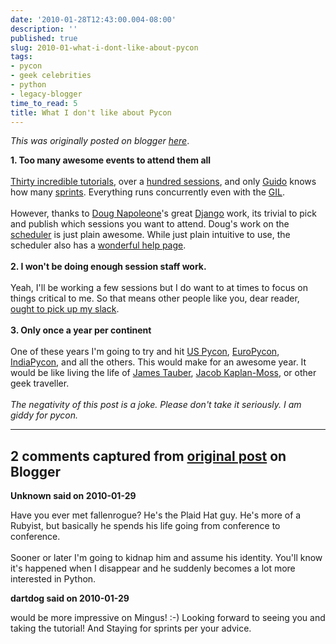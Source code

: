 ```yaml
---
date: '2010-01-28T12:43:00.004-08:00'
description: ''
published: true
slug: 2010-01-what-i-dont-like-about-pycon
tags:
- pycon
- geek celebrities
- python
- legacy-blogger
time_to_read: 5
title: What I don't like about Pycon
---
```


*This was originally posted on blogger [here](https://pydanny.blogspot.com/2010/01/what-i-dont-like-about-pycon.html)*.<div><b>1. Too many awesome events to attend them all</b></div><div><br /></div><div><a href="http://us.pycon.org/2010/tutorials/">Thirty incredible tutorials</a>, over a <a href="http://us.pycon.org/2010/conference/talks/">hundred sessions</a>, and only <a href="http://en.wikipedia.org/wiki/Guido_van_Rossum">Guido</a> knows how many <a href="http://us.pycon.org/2010/sprints/">sprints</a>. Everything runs concurrently even with the <a href="http://en.wikipedia.org/wiki/Global_Interpreter_Lock">GIL</a>.</div><div><br /></div><div>However, thanks to <a href="http://dougma.com/">Doug Napoleone</a>'s great <a href="http://djangoproject.com/">Django</a> work, its trivial to pick and publish which sessions you want to attend. Doug's work on the <a href="http://us.pycon.org/2010/conference/schedule/">scheduler</a> is just plain awesome. While just plain intuitive to use, the scheduler also has a <a href="http://us.pycon.org/2010/conference/schedule/help">wonderful help page</a>.</div><div><br /></div><div><b>2. I won't be doing enough session staff work.</b></div><div><br /></div><div>Yeah, I'll be working a few sessions but I do want to at times to focus on things critical to me. So that means other people like you, dear reader, <a href="http://us.pycon.org/2010/helping/session_staff/">ought to pick up my slack</a>.</div><div><br /></div><div><b>3. Only once a year per continent</b></div><div><br /></div><div>One of these years I'm going to try and hit <a href="http://www.blogger.com/us.pycon.org/">US Pycon</a>, <a href="http://www.europython.eu/">EuroPycon</a>, <a href="http://in.pycon.org/2009/">IndiaPycon</a>, and all the others. This would make for an awesome year. It would be like living the life of <a href="http://jtauber.com/">James Tauber</a>, <a href="http://jacobian.org/">Jacob Kaplan-Moss</a>, or other geek traveller.</div><div><br /></div><div><i>The negativity of this post is a joke. Please don't take it seriously. I am giddy for pycon.</i></div>

---

## 2 comments captured from [original post](https://pydanny.blogspot.com/2010/01/what-i-dont-like-about-pycon.html) on Blogger

**Unknown said on 2010-01-29**

Have you ever met fallenrogue?  He's the Plaid Hat guy.  He's more of a Rubyist, but basically he spends his life going from conference to conference.<br /><br />Sooner or later I'm going to kidnap him and assume his identity.  You'll know it's happened when I disappear and he suddenly becomes a lot more interested in Python.

**dartdog said on 2010-01-29**

would be more impressive on Mingus! :-) Looking forward to seeing you and taking the tutorial! And Staying for sprints per your advice.

